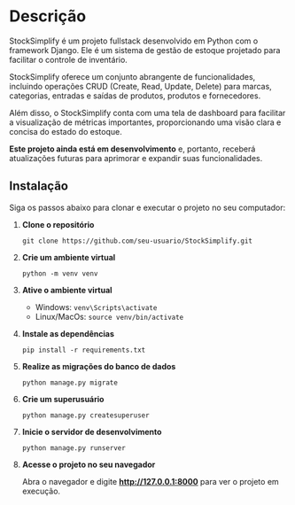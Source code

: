 # Descrição
StockSimplify é um projeto fullstack desenvolvido em Python com o framework Django. Ele é um sistema de gestão de estoque projetado para facilitar o controle de inventário.

StockSimplify oferece um conjunto abrangente de funcionalidades, incluindo operações CRUD (Create, Read, Update, Delete) para marcas, 
categorias, entradas e saídas de produtos, produtos e fornecedores.

Além disso, o StockSimplify conta com uma tela de dashboard para facilitar a visualização de métricas importantes, proporcionando uma visão clara e concisa do estado do estoque.

**Este projeto ainda está em desenvolvimento** e, portanto, receberá atualizações futuras para aprimorar e expandir suas funcionalidades.

## Instalação

Siga os passos abaixo para clonar e executar o projeto no seu computador:

1. **Clone o repositório**
   
   ``` git clone https://github.com/seu-usuario/StockSimplify.git ```

2. **Crie um ambiente virtual**
   
   ``` python -m venv venv ```

3. **Ative o ambiente virtual**
   
   - Windows: ``` venv\Scripts\activate ```
   - Linux/MacOs: ``` source venv/bin/activate ```

4. **Instale as dependências**
   
   ``` pip install -r requirements.txt ```

5. **Realize as migrações do banco de dados**
    
   ``` python manage.py migrate ```

6. **Crie um superusuário**
   
   ``` python manage.py createsuperuser ```

7. **Inicie o servidor de desenvolvimento**
    
   ``` python manage.py runserver ```

8. **Acesse o projeto no seu navegador**
    
   Abra o navegador e digite **http://127.0.0.1:8000** para ver o projeto em execução.
